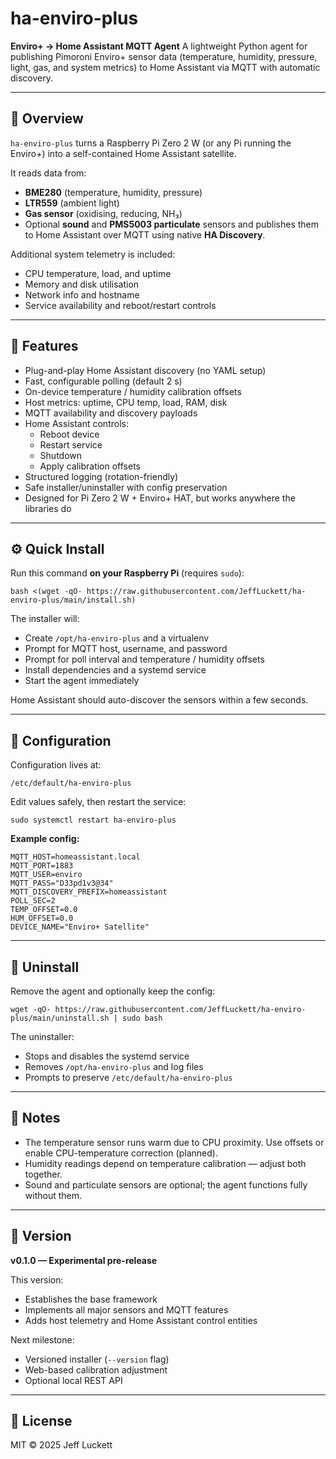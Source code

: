 # ha-enviro-plus

**Enviro+ → Home Assistant MQTT Agent**
A lightweight Python agent for publishing Pimoroni Enviro+ sensor data (temperature, humidity, pressure, light, gas, and system metrics) to Home Assistant via MQTT with automatic discovery.

---

## 🚀 Overview

`ha-enviro-plus` turns a Raspberry Pi Zero 2 W (or any Pi running the Enviro+) into a self-contained Home Assistant satellite.

It reads data from:
- **BME280** (temperature, humidity, pressure)
- **LTR559** (ambient light)
- **Gas sensor** (oxidising, reducing, NH₃)
- Optional **sound** and **PMS5003 particulate** sensors
and publishes them to Home Assistant over MQTT using native **HA Discovery**.

Additional system telemetry is included:
- CPU temperature, load, and uptime
- Memory and disk utilisation
- Network info and hostname
- Service availability and reboot/restart controls

---

## 🧩 Features

- Plug-and-play Home Assistant discovery (no YAML setup)
- Fast, configurable polling (default 2 s)
- On-device temperature / humidity calibration offsets
- Host metrics: uptime, CPU temp, load, RAM, disk
- MQTT availability and discovery payloads
- Home Assistant controls:
    - Reboot device
    - Restart service
    - Shutdown
    - Apply calibration offsets
- Structured logging (rotation-friendly)
- Safe installer/uninstaller with config preservation
- Designed for Pi Zero 2 W + Enviro+ HAT, but works anywhere the libraries do

---

## ⚙️ Quick Install

Run this command **on your Raspberry Pi** (requires `sudo`):

    bash <(wget -qO- https://raw.githubusercontent.com/JeffLuckett/ha-enviro-plus/main/install.sh)

The installer will:
- Create `/opt/ha-enviro-plus` and a virtualenv
- Prompt for MQTT host, username, and password
- Prompt for poll interval and temperature / humidity offsets
- Install dependencies and a systemd service
- Start the agent immediately

Home Assistant should auto-discover the sensors within a few seconds.

---

## 🔧 Configuration

Configuration lives at:

    /etc/default/ha-enviro-plus

Edit values safely, then restart the service:

    sudo systemctl restart ha-enviro-plus

**Example config:**

    MQTT_HOST=homeassistant.local
    MQTT_PORT=1883
    MQTT_USER=enviro
    MQTT_PASS="D33pd1v3@34"
    MQTT_DISCOVERY_PREFIX=homeassistant
    POLL_SEC=2
    TEMP_OFFSET=0.0
    HUM_OFFSET=0.0
    DEVICE_NAME="Enviro+ Satellite"

---

## 🧰 Uninstall

Remove the agent and optionally keep the config:

    wget -qO- https://raw.githubusercontent.com/JeffLuckett/ha-enviro-plus/main/uninstall.sh | sudo bash

The uninstaller:
- Stops and disables the systemd service
- Removes `/opt/ha-enviro-plus` and log files
- Prompts to preserve `/etc/default/ha-enviro-plus`

---

## 🧠 Notes

- The temperature sensor runs warm due to CPU proximity.
  Use offsets or enable CPU-temperature correction (planned).
- Humidity readings depend on temperature calibration — adjust both together.
- Sound and particulate sensors are optional; the agent functions fully without them.

---

## 🧪 Version

**v0.1.0 — Experimental pre-release**

This version:
- Establishes the base framework
- Implements all major sensors and MQTT features
- Adds host telemetry and Home Assistant control entities

Next milestone:
- Versioned installer (`--version` flag)
- Web-based calibration adjustment
- Optional local REST API

---

## 📜 License

MIT © 2025 Jeff Luckett